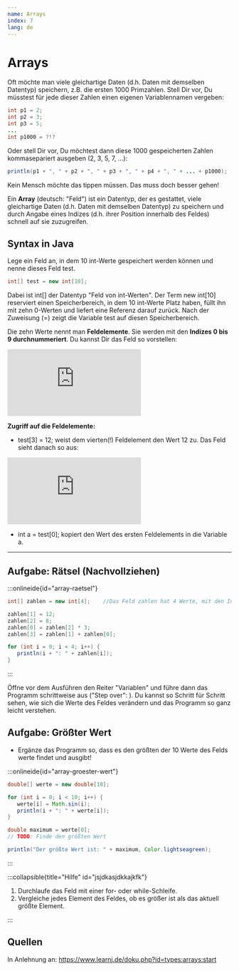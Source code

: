 ```yaml
---
name: Arrays
index: 7
lang: de
---
```


# Arrays

Oft möchte man viele gleichartige Daten (d.h. Daten mit demselben Datentyp) speichern, z.B. die ersten 1000 Primzahlen. Stell Dir vor, Du müsstest für jede dieser Zahlen einen eigenen Variablennamen vergeben: 


```java
int p1 = 2;
int p2 = 3;
int p3 = 5;
...
int p1000 = ?!?
```

Oder stell Dir vor, Du möchtest dann diese 1000 gespeicherten Zahlen kommasepariert ausgeben (2, 3, 5, 7, …): 

```java
println(p1 + ", " + p2 + ", " + p3 + ", " + p4 + ", " + ... + p1000);
```

Kein Mensch möchte das tippen müssen. Das muss doch besser gehen! 

Ein **Array** (deutsch: "Feld") ist ein Datentyp, der es gestattet, viele gleichartige Daten (d.h. Daten mit demselben Datentyp) zu speichern und durch Angabe eines Indizes (d.h. ihrer Position innerhalb des Feldes) schnell auf sie zuzugreifen.

## Syntax in Java

Lege ein Feld an, in dem 10 int-Werte gespeichert werden können und nenne dieses Feld test.

```java
int[] test = new int[10]; 
```

Dabei ist int[] der Datentyp "Feld von int-Werten". Der Term new int[10] reserviert einen Speicherbereich, in dem 10 int-Werte Platz haben, füllt ihn mit zehn 0-Werten und liefert eine Referenz darauf zurück. Nach der Zuweisung (=) zeigt die Variable test auf diesen Speicherbereich.

Die zehn Werte nennt man **Feldelemente**. Sie werden mit den **Indizes 0 bis 9 durchnummeriert**. Du kannst Dir das Feld so vorstellen:

![](https://www.learnj.de/lib/exe/fetch.php?media=types:arrays:pasted:20210110-144140.png)


**Zugriff auf die Feldelemente:**

- test[3] = 12; weist dem vierten(!) Feldelement den Wert 12 zu. Das Feld sieht danach so aus:

![](https://www.learnj.de/lib/exe/fetch.php?media=types:arrays:pasted:20210110-144322.png)

- int a = test[0]; kopiert den Wert des ersten Feldelements in die Variable a.

---

## Aufgabe: Rätsel (Nachvollziehen)

:::onlineide{id="array-raetsel"}

```java Raetsel.java
int[] zahlen = new int[4];    //Das Feld zahlen hat 4 Werte, mit den Indizes 0, 1, 2, 3

zahlen[1] = 12;
zahlen[2] = 8;
zahlen[0] = zahlen[2] * 3;
zahlen[3] = zahlen[1] + zahlen[0];

for (int i = 0; i < 4; i++) {
   println(i + ": " + zahlen[i]);
}
```

:::

Öffne vor dem Ausführen den Reiter "Variablen" und führe dann das Programm schrittweise aus ("Step over": ). Du kannst so Schritt für Schritt sehen, wie sich die Werte des Feldes verändern und das Programm so ganz leicht verstehen. 

## Aufgabe: Größter Wert

- Ergänze das Programm so, dass es den größten der 10 Werte des Felds werte findet und ausgibt!

:::onlineide{id="array-groester-wert"}


```java Werte.java
double[] werte = new double[10];

for (int i = 0; i < 10; i++) {
   werte[i] = Math.sin(i);
   println(i + ": " + werte[i]);
}

double maximum = werte[0]; 
// TODO: Finde den größten Wert

println("Der größte Wert ist: " + maximum, Color.lightseagreen);
```

:::


:::collapsible{title="Hilfe" id="jsjdkasjdkkajkfk"}

1. Durchlaufe das Feld mit einer for- oder while-Schleife.
2. Vergleiche jedes Element des Feldes, ob es größer ist als das aktuell größte Element.

:::


## Quellen

In Anlehnung an: https://www.learnj.de/doku.php?id=types:arrays:start